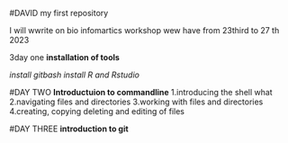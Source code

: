 #DAVID
my first repository

I will wwrite on bio infomartics workshop wew have from 23third to 27 th 2023

3day one
**installation of tools**

*install gitbash*
*install R and Rstudio*

#DAY TWO
**Introductuion to commandline**
1.introducing the shell what
2.navigating files and directories
3.working with files and directories 
4.creating, copying deleting and editing of files

#DAY THREE
**introduction to git**

